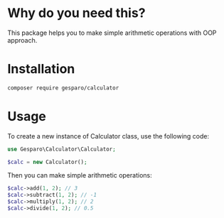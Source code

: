 # Why do you need this?

This package helps you to make simple arithmetic operations with OOP approach.

# Installation

```bash
composer require gesparo/calculator
```

# Usage
To create a new instance of Calculator class, use the following code:
```php
use Gesparo\Calculator\Calculator;

$calc = new Calculator();
```

Then you can make simple arithmetic operations:
```php
$calc->add(1, 2); // 3
$calc->subtract(1, 2); // -1
$calc->multiply(1, 2); // 2
$calc->divide(1, 2); // 0.5
```